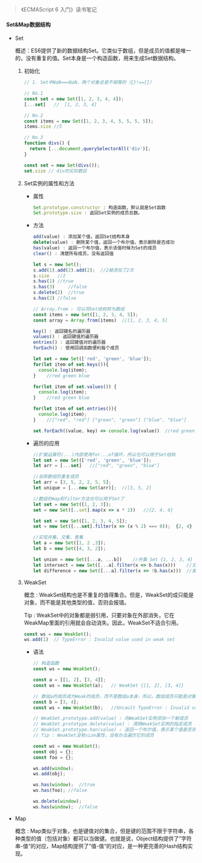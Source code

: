 > 《ECMAScript 6 入门》读书笔记

#### Set&Map数据结构

* Set

  概述：ES6提供了新的数据结构Set。它类似于数组，但是成员的值都是唯一的，没有重复的值。Set本身是一个构造函数，用来生成Set数据结构。

  1. 初始化

     ```javascript
     // 1. Set中NaN===NaN，两个对象总是不相等的（{}!=={}）

     // No.1
     const set = new Set([1, 2, 3, 4, 4]);
     [...set]	// 	[1, 2, 3, 4]

     // No.2
     const items = new Set([1, 2, 3, 4, 5, 5, 5, 5]);
     items.size	//5

     // No.3
     function divs() {
       return [...document,querySelectorAll('div')];
     }

     const set = new Set(divs());
     set.size // div的实际数目
     ```

  2. Set实例的属性和方法

     * 属性

       ```javascript
       Set.prototype.constructor : 构造函数，默认就是Set函数
       Set.prototype.size : 返回Set实例的成员总数。
       ```

     * 方法

       ```javascript
       add(value) : 添加某个值，返回Set结构本身
       delete(value) : 删除某个值，返回一个布尔值，表示删除是否成功
       has(value) : 返回一个布尔值，表示该值时候为Set的成员
       clear() : 清楚所有成员，没有返回值

       let s = new Set();
       s.add(1).add(2).add(2);	//2被添加了2次
       s.size	//2	
       s.has(1)	//true
       s.has(3) 	//false
       s.delete(2)	//true
       s.has(2)	//false
       ```

       ```javascript
       // Array.from : 可以将Set结构转为数组
       const items = new Set([1, 2, 3, 4, 5]);
       const array = Array.from(items)	//[1, 2, 3, 4, 5]
       ```

       ```javascript
       key() : 返回键名的遍历器
       values() : 返回键值的遍历器
       entries() : 返回键值对的遍历器
       forEach() : 使用回调函数便利每个成员

       let set = new Set(['red', 'green', 'blue']);
       for(let item of set.keys()){
         console.log(item);
       }	//red green blue

       for(let item of set.values()) {
         console.log(item);
       }	//red green blue

       for(let item of set.entries()){
         console.log(item);
       }	//["red", "red"] ["green", "green"] ["blue", "blue"]

       set.forEach((value, key) => console.log(value))	//red green blue
       ```

     * 遍历的应用

       ```javascript
       //扩展运算符(...)内部使用for...of循环，所以也可以用于Set结构
       let set = new Set(['red', 'green', 'blue']);
       let arr = [...set]	//["red", "green", "blue"]

       //去除数组的重复成员
       let arr = [3, 5, 2, 2, 5, 5];
       let unique = [...new Set(arr)];	//[3, 5, 2]

       //数组的map和filter方法也可以用于Set了
       let set = new Set([1, 2, 3]);
       set = new Set([..set].map(x => x * 2))	//{2, 4, 6}

       let set = new Set([1, 2, 3, 4, 5]);
       set = new Set([...set].filter(x => (x % 2) === 0));	{2, 4}

       //实现并集、交集、差集
       let a = new Set([1, 2 ,3]);
       let b = new Set([4, 3, 2]);

       let union = new Set([...a, ...b])	//并集 Set {1, 2, 3, 4}
       let intersect = new Set([...a].filter(x => b.has(x)))	//交集 Set {2, 3}
       let difference = new Set([...a].filter(x => !b.has(x)))	//差集 Set {1}
       ```

  3. WeakSet

     概念 : WeakSet结构也是不重复的值得集合。但是，WeakSet的成只能是对象，而不能是其他类型的值，否则会报错。

     Tip : WeakSet中的对象都是弱引用，只要对象在外部消失，它在WeakMap里面的引用就会自动消失。因此，WeakSet不适合引用。	

     ```javascript
     const ws = new WeakSet();
     ws.add(1)	// TypeError : Invalid value used in weak set
     ```

     * 语法

       ```javascript
       // 构造函数 
       const ws = new WeakSet();

       const a = [[1, 2], [3, 4]];
       const ws = new WeakSet(a);	// WeakSet {[1, 2], [3, 4]}

       // 数组a的成员成为Weak的成员，而不是数组a本身，所以，数组成员只能是对象
       const b = [3, 4];
       const ws = new WeakSet(b);	//Uncault TypeError : Invalid value in weak set(...)
       ```

       ```javascript
       // WeakSet.prototype.add(value) : 向WeakSet实例添加一个新成员
       // WeakSet.prototype.delete(value) : 清除WeakSet实例的指定成员
       // WeakSet.prototype.han(value) : 返回一个布尔值，表示某个值是否存在
       // Tip : WeakSet没有size属性，没有办法遍历它的成员

       const ws = new WeakSet();
       const obj = {};
       const foo = {};

       ws.add(window);
       ws.add(obj);

       ws.has(window);	//true
       ws.has(foo);	//false

       ws.delete(window);
       ws.has(window);	//false
       ```

* Map

  ​概念 : Map类似于对象，也是键值对的集合，但是键的范围不限于字符串，各种类型的值（包括对象）都可以当做键。也就是说，Object结构提供了”字符串-值“的对应，Map结构提供了”值-值“的对应，是一种更完善的Hash结构实现。